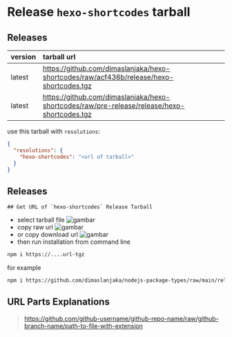 # Release `hexo-shortcodes` tarball
## Releases
| version | tarball url |
| :--- | :--- |
| latest | https://github.com/dimaslanjaka/hexo-shortcodes/raw/acf436b/release/hexo-shortcodes.tgz |
| latest | https://github.com/dimaslanjaka/hexo-shortcodes/raw/pre-release/release/hexo-shortcodes.tgz |

use this tarball with `resolutions`:
```json
{
  "resolutions": {
    "hexo-shortcodes": "<url of tarball>"
  }
}
```

## Releases

    ## Get URL of `hexo-shortcodes` Release Tarball
- select tarball file
![gambar](https://user-images.githubusercontent.com/12471057/203216375-8af4b5d9-00c2-40fb-8d3d-d220beaabd46.png)
- copy raw url
![gambar](https://user-images.githubusercontent.com/12471057/203216508-7590cbb9-a1ce-47d6-96ca-8d82149f0762.png)
- or copy download url
![gambar](https://user-images.githubusercontent.com/12471057/203216541-3807d2c3-5213-49f3-b93d-c626dbae3b2e.png)
- then run installation from command line
```bash
npm i https://....url-tgz
```
for example
```bash
npm i https://github.com/dimaslanjaka/nodejs-package-types/raw/main/release/nodejs-package-types.tgz
```

## URL Parts Explanations
> https://github.com/github-username/github-repo-name/raw/github-branch-name/path-to-file-with-extension